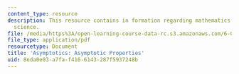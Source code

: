 ```yaml
---
content_type: resource
description: This resource contains in formation regarding mathematics for computer
  science.
file: /media/https%3A/open-learning-course-data-rc.s3.amazonaws.com/6-042j-mathematics-for-computer-science-spring-2015/8eda0e03a7faf4166143287f5937248b_MIT6_042JS16_AsymProperti.pdf
file_type: application/pdf
resourcetype: Document
title: 'Asymptotics: Asymptotic Properties'
uid: 8eda0e03-a7fa-f416-6143-287f5937248b
---
```

